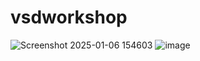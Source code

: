 # vsdworkshop


![Screenshot 2025-01-06 154603](https://github.com/user-attachments/assets/66a66cdb-d845-49df-82bf-191c0d99abe2)
![image](https://github.com/user-attachments/assets/434c2b8d-57fd-4364-bf82-1a5151d50728)

